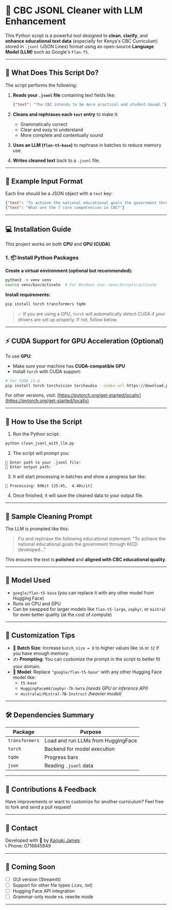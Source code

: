 
# 🧹 CBC JSONL Cleaner with LLM Enhancement

This Python script is a powerful tool designed to **clean**, **clarify**, and **enhance educational text data** (especially for Kenya's CBC Curriculum) stored in `.jsonl` (JSON Lines) format using an open-source **Language Model (LLM)** such as Google's `Flan-T5`.

---

## 📌 What Does This Script Do?

The script performs the following:

1. **Reads your `.jsonl` file** containing text fields like:
   ```json
   {"text": "The CBC intends to be more practical and student-based."}
   ```
2. **Cleans and rephrases each `text` entry** to make it:
   - Grammatically correct
   - Clear and easy to understand
   - More complete and contextually sound

3. **Uses an LLM (`flan-t5-base`)** to rephrase in batches to reduce memory use.

4. **Writes cleaned text** back to a `.jsonl` file.

---

## 📂 Example Input Format

Each line should be a JSON object with a `text` key:

```json
{"text": "To achieve the national educational goals the government through KICD developed..."}
{"text": "What are the 7 core competencies in CBC?"}
```

---

## 💻 Installation Guide

This project works on both **CPU** and **GPU (CUDA)**.

### 1. 📦 Install Python Packages

**Create a virtual environment (optional but recommended):**
```bash
python3 -m venv venv
source venv/bin/activate  # For Windows use: venv\Scripts\activate
```

**Install requirements:**

```bash
pip install torch transformers tqdm
```

> ✅ If you are using a GPU, `torch` will automatically detect CUDA if your drivers are set up properly. If not, follow below.

---

## ⚡ CUDA Support for GPU Acceleration (Optional)

To use **GPU**:
- Make sure your machine has **CUDA-compatible GPU**
- Install `torch` with CUDA support:

```bash
# For CUDA 11.8
pip install torch torchvision torchaudio --index-url https://download.pytorch.org/whl/cu118
```

For other versions, visit: [https://pytorch.org/get-started/locally](https://pytorch.org/get-started/locally)

---

## 🚀 How to Use the Script

1. Run the Python script:
```bash
python clean_jsonl_with_llm.py
```

2. The script will prompt you:
```
📂 Enter path to your .jsonl file:
💾 Enter output path:
```

3. It will start processing in batches and show a progress bar like:
```
🚀 Processing: 696it [25:45,  4.40s/it]
```

4. Once finished, it will save the cleaned data to your output file.

---

## 🔁 Sample Cleaning Prompt

The LLM is prompted like this:

> Fix and rephrase the following educational statement: "To achieve the national educational goals the government through KICD developed..."

This ensures the text is **polished** and **aligned with CBC educational quality**.

---

## 🧠 Model Used

- `google/flan-t5-base` (you can replace it with any other model from Hugging Face)
- Runs on CPU and GPU
- Can be swapped for larger models like `flan-t5-large`, `zephyr`, or `mistral` for even better quality (at the cost of compute)

---

## 🧪 Customization Tips

- 🔢 **Batch Size**: Increase `batch_size = 8` to higher values like `16` or `32` if you have enough memory.
- ✍️ **Prompting**: You can customize the prompt in the script to better fit your domain.
- 🧠 **Model**: Replace `"google/flan-t5-base"` with any other Hugging Face model like:
  - `t5-base`
  - `HuggingFaceH4/zephyr-7b-beta` *(needs GPU or inference API)*
  - `mistralai/Mistral-7B-Instruct` *(heavier model)*

---

## 🛠 Dependencies Summary

| Package         | Purpose                          |
|----------------|----------------------------------|
| `transformers` | Load and run LLMs from HuggingFace |
| `torch`        | Backend for model execution       |
| `tqdm`         | Progress bars                     |
| `json`         | Reading `.jsonl` data             |

---

## 📣 Contributions & Feedback

Have improvements or want to customize for another curriculum? Feel free to fork and send a pull request!

---

## 📧 Contact

Developed with 💙 by [Kariuki James](mailto:jamexkarix54@gmail.com)  
📞 Phone: 0718845849

---

## 🧠 Coming Soon

- [ ] GUI version (Streamlit)
- [ ] Support for other file types (.csv, .txt)
- [ ] Hugging Face API integration
- [ ] Grammar-only mode vs. rewrite mode

---
